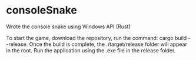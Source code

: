 # consoleSnake

Wrote the console snake using Windows API (Rust)

To start the game, download the repository, run the command: cargo build --release. Once the build is complete, the ./target/release folder will appear in the root. 
Run the application using the .exe file in the release folder.
